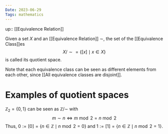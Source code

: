 ```yaml
---
Date: 2023-06-29
Tags: mathematics
---
```

up:: [[Equivalence Relation]]

Given a set $X$ and an [[Equivalence Relation]] $\sim$, the set of the [[Equivalence Class]]es 
$$X/\sim = \{[x] \mid x \in X\}$$
is called its quotient space.

Note that each equivalence class can be seen as different elements from each other, since [[All equivalence classes are disjoint]].

# Examples of quotient spaces
$\mathbb{Z}_2 = \{0, 1\}$ can be seen as $\mathbb{Z} / \sim$ with 
$$m \sim n \iff m \bmod 2 = n\bmod2$$
Thus, $0 := [0] = \{n \in \mathbb{Z} \mid n \bmod 2 = 0\}$ and $1 := [1] = \{n \in \mathbb{Z} \mid n \bmod 2 = 1\}$.